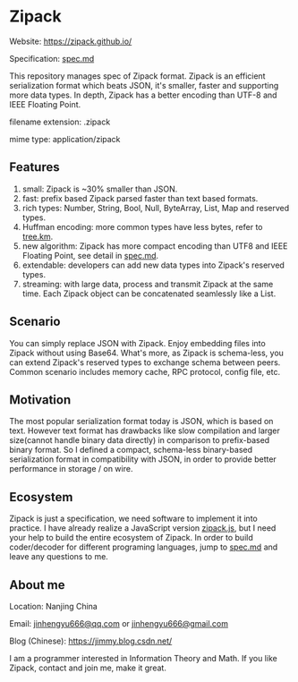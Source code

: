 # Zipack

Website: https://zipack.github.io/

Specification: [spec.md](./spec.md)

This repository manages spec of Zipack format. Zipack is an efficient serialization format which beats JSON, it's smaller, faster and supporting more data types. In depth, Zipack has a better encoding than UTF-8 and IEEE Floating Point.

filename extension: .zipack

mime type: application/zipack

## Features

1. small: Zipack is ~30% smaller than JSON.
2. fast: prefix based Zipack parsed faster than text based formats.
3. rich types: Number, String, Bool, Null, ByteArray, List, Map and reserved types.
4. Huffman encoding: more common types have less bytes, refer to [tree.km](./doc/tree.km).
5. new algorithm: Zipack has more compact encoding than UTF8 and IEEE Floating Point, see detail in [spec.md](./spec.md).
6. extendable: developers can add new data types into Zipack's reserved types.
7. streaming: with large data, process and transmit Zipack at the same time. Each Zipack object can be concatenated seamlessly like a List.

## Scenario

You can simply replace JSON with Zipack. Enjoy embedding files into Zipack without using Base64. What's more, as Zipack is schema-less, you can extend Zipack's reserved types to exchange schema between peers. Common scenario includes memory cache, RPC protocol, config file, etc.

## Motivation

The most popular serialization format today is JSON, which is based on text. However text format has drawbacks like slow compilation and larger size(cannot handle binary data directly) in comparison to prefix-based binary format. So I defined a compact, schema-less binary-based serialization format in compatibility with JSON, in order to provide better performance in storage / on wire.

## Ecosystem

Zipack is just a specification, we need software to implement it into practice. I have already realize a JavaScript version [zipack.js](https://github.com/zipack/zipack-javascript), but I need your help to build the entire ecosystem of Zipack. In order to build coder/decoder for different programing languages, jump to [spec.md](./spec.md) and leave any questions to me.

## About me

Location: Nanjing China

Email: jinhengyu666@qq.com or jinhengyu666@gmail.com

Blog (Chinese): https://jimmy.blog.csdn.net/

I am a programmer interested in Information Theory and Math. If you like Zipack, contact and join me, make it great.